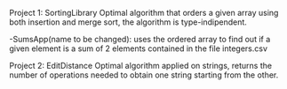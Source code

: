 Project 1: SortingLibrary
Optimal algorithm that orders a given array using both insertion and merge sort, the algorithm is type-indipendent.

-SumsApp(name to be changed): uses the ordered array to find out if a given element is a sum of 2 elements contained in the file integers.csv

Project 2: EditDistance
Optimal algorithm applied on strings, returns the number of operations needed to obtain one string starting from the other. 
